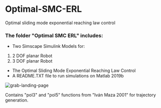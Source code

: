 # Optimal-SMC-ERL
Optimal sliding mode exponential reaching law control

### The folder "Optimal SMC ERL" includes:
- Two Simscape Simulink Models for:
 1. 2 DOF planar Robot
 2. 3 DOF planar Robot
- The Optimal Sliding Mode Exponential Reaching Law Control
- A README.TXT file to run simulations on Matlab 2019b


![grab-landing-page](https://github.com/BedollaDavid/ComputedTorqueControl/blob/main/3GDL.gif)

Contains "pol3" and "pol5" functions from "Iván Maza 2001" for trajectory generation.
